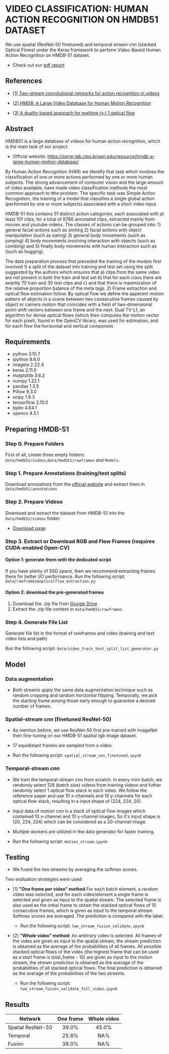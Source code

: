# VIDEO CLASSIFICATION: HUMAN ACTION RECOGNITION ON HMDB51 DATASET

We use spatial (ResNet-50 finetuned) and temporal stream cnn (stacked Optical Flows) under the Keras framework to perform Video-Based Human Action Recognition on HMDB-51 dataset.

- Check out our [pdf report](https://github.com/giocoal/hmdb51-two-stream-action-recognition/blob/main/Report/Deep%20Learning%20-%20Video%20Action%20Recognition.pdf) 

## References

*  [[1] Two-stream convolutional networks for action recognition in videos](http://papers.nips.cc/paper/5353-two-stream-convolutional)

*  [[2] HMDB: A Large Video Database for Human Motion Recognition](https://serre-lab.clps.brown.edu/wp-content/uploads/2012/08/Kuehne_etal_iccv11.pdf)

*  [[3] A duality based approach for realtime tv-l 1 optical flow](https://www-pequan.lip6.fr/~bereziat/cours/master/vision/papers/zach07.pdf)

## Abstract

HMDB51 is a large database of videos for human action recognition, which is the main task of our project. 
- Official website: https://serre-lab.clps.brown.edu/resource/hmdb-a-large-human-motion-database/

By Human Action Recognition (HAR) we identify that task which involves the classification of one or more actions performed by one or more human subjects. The strong advancement of computer vision and the large amount of video available, have made video classification methods the most common approach to tthe problem.
The specific task was Simple Action Recognition, the training of a model that classifies a single global action (performed by one or more subjects) associated with a short video input.

HMDB-51 this contains 51 distinct action categories, each associated with at least 101 clips, for a total of 6766 annotated clips, extracted mainly from movies and youtube videos. The classes of actions can be grouped into: 1) general facial actions such as smiling 2) facial actions with object manipulation (such as eating) 3) general body movements (such as jumping) 4) body movements involving interaction with objects (such as combing) and 5) finally body movements with human interaction such as (such as hugging).

The data preparation process that preceded the training of the models first involved 1) a split of the dataset into training and test set using the split suggested by the authors which ensures that a) clips from the same video are not present in both the train and test set b) that for each class there are exactly 70 train and 30 test clips and c) and that there is maximization of the relative proportion balance of the meta tags.
2) Frame extraction and optical flow estimation follow. By optical flow we define the apperent motion pattern of objects in a scene between two consecutive frames caused by object or camera motion that coincides with a field of two-dimensional point-shift vectors between one frame and the next. Dual TV-L1, an algorithm for dense optical flows (which then computes the motion vector for each pixel), found in the OpenCV library, was used for estimation, and for each flow the horizontal and vertical component.

## Requirements

- python 3.10.7
- ipython 8.6.0
- imageio 2.22.4
- keras 2.11.0
- matplotlib 3.6.2
- numpy 1.22.1
- pandas 1.3.5
- Pillow 9.3.0
- scipy 1.9.3
- tensorflow 2.10.0
- tqdm 4.64.1
- opencv 4.5.1

## Preparing HMDB-51

### Step 0. Prepare Folders

First of all, create three empty folders: `data/hmdb51/videos`,`data/hmdb51/rawframes` and `Models`.

### Step 1. Prepare Annotations (training/test splits)

Download annotations from the [official website](http://serre-lab.clps.brown.edu/wp-content/uploads/2013/10/test_train_splits.rar) and extract them in `data/hmdb51/annotations`

### Step 2. Prepare Videos
Download and extract the dataset from HMDB-51 into the `data/hmdb51/videos` folder:
  * [Download page](http://serre-lab.clps.brown.edu/wp-content/uploads/2013/10/hmdb51_org.rar)

### Step 3. Extract or Download RGB and Flow Frames (requires CUDA-enabled Open-CV)

#### Option 1: generate them with the dedicated script
If you have plenty of SSD space, then we recommend extracting frames there for better I/O performance.
Run the following script: `data/rawframes&opticalflow_extraction.py`

#### Option 2: download the pre-generated frames
1. Download the .zip file from [Google Drive](https://drive.google.com/drive/folders/1qy5_ukO7_e-XftKfSCjjLkO_Vv2Peqis?usp=sharing)
2. Extract the .zip file content in `data/hmdb51/rawframes`
  
### Step 4. Generate File List

Generate file list in the format of rawframes and video (training and test video lists and path)

Run the following script: `data/video_train_test_split_list_generator.py`

## Model

### Data augmentation

*  Both streams apply the same data augmentation technique such as random cropping and random horizontal flipping. Temporally, we pick the starting frame among those early enough to guarantee a desired number of frames. 

### Spatial-stream cnn (finetuned ResNet-50)

* As mention before, we use ResNet-50 first pre-trained with ImageNet then fine-tuning on our HMDB-51 spatial rgb image dataset. 

* 17 equidistant frames are sampled from a video. 

* Run the following script: `spatial_stream_cnn_finetuned.ipynb`

### Temporal-stream cnn

*  We train the temporal-stream cnn from scratch. In every mini-batch, we randomly select 128 (batch size) videos from training videos and futher randomly select 1 optical flow stack in each video. We follow the reference paper and use 10 x-channels and 10 y-channels for each optical flow stack, resulting in a input shape of (224, 224, 20). 

* Input data of motion cnn is a stack of optical flow images which contained 10 x-channel and 10 y-channel images, So it's input shape is (20, 224, 224) which can be considered as a 20-channel image.

* Multiple workers are utilized in the data generator for faster training.

* Run the following script: `motion_stream.ipynb` 

## Testing

*  We fused the two streams by averaging the softmax scores.

Two evaluation strategies were used:

* [1] **"One frame per video" method** For each batch element, a random video was selected, and for each video/element a single frame is selected and given as input to the spatial stream. The selected frame is also used as the initial frame to obtain the stacked optical flows of 10 consecutive frames, which is given as input to the temporal stream. Softmax scores are averaged. The prediction is compared with the label.
    * Run the following script: `two_stream_fusion_validate.ipynb` 

* [2]  **"Whole video" method**: An arbitrary video is selected. All frames of the video are given as input to the spatial stream, the stream prediction is obtained as the average of the probabilities of all frames. All possible stacked optical flows of the video (the highest frame that can be used as a start frame is total_frame - 10) are given as input to the motion stream, the stream prediction is obtained as the average of the probabilities of all stacked optical flows. The final prediction is obtained as the average of the probabilities of the two streams.
    * Run the following script: `two_stream_fusion_validate_full_video.ipynb` 

## Results
|Network     | One frame | Whole video  |
-------------|:--------------:|:----:|
|Spatial ResNet-50     |39.0%           |45.0% |
|Temporal    |25.8%           |NA% |
|Fusion      |38.0%           |NA% |
